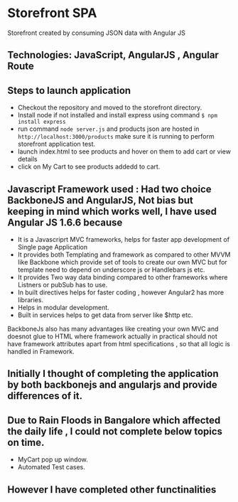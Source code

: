 # Storefront SPA
Storefront created by consuming JSON data with Angular JS

## Technologies: JavaScript, AngularJS , Angular Route

## Steps to launch application
* Checkout the repository and moved to the storefront directory.
* Install node  if not installed and install express using command `$ npm install express`
* run command `node server.js`  and products json are hosted in `http://localhost:3000/products` make sure it is running to perform storefront application test.
* launch index.html to see products and hover on them to add cart or view details
* click on My Cart to see products addedd to cart.

## Javascript Framework used : Had two choice BackboneJS and AngularJS, Not bias but keeping in mind which works well, I have used Angular JS 1.6.6 because
* It is a Javascriprt MVC frameworks, helps for faster app development of Single page Application
* It provides both Templating and framework as compared to other MVVM like Backbone which provide set of tools to create our own MVC but for template need to depend on underscore js or Handlebars js etc.
* It provides Two way data binding compared to other frameworks where Listners or pubSub has to use.
* In built directives helps for faster coding , however Angular2 has more libraries.
* Helps in  modular development.
* Built in services helps to get data from server like $http etc.

BackboneJs also has many advantages like creating your own MVC and doesnot glue to HTML where framework actually in practical should not have framework attributes apart from html specifications , so that all logic is handled in Framework. 

## Initially I thought of completing the application by both backbonejs and angularjs and provide differences of it.
## Due to Rain Floods in Bangalore which affected the daily life , I could not complete below topics on time.
* MyCart pop up window.
* Automated Test cases.

## However I have completed other functinalities


